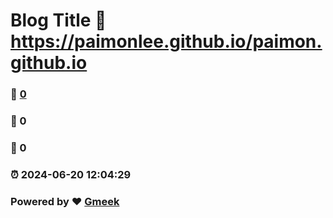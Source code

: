 # Blog Title :link: https://paimonlee.github.io/paimon.github.io 
### :page_facing_up: [0](https://paimonlee.github.io/paimon.github.io/tag.html) 
### :speech_balloon: 0 
### :hibiscus: 0 
### :alarm_clock: 2024-06-20 12:04:29 
### Powered by :heart: [Gmeek](https://github.com/Meekdai/Gmeek)
